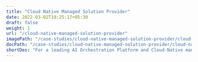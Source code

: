 ```yaml
---
title: "Cloud Native Managed Solution Provider"
date: 2022-03-02T19:25:17+05:30
draft: false
weight: 1
url: "/cloud-native-managed-solution-provider"
imagePath: "/case-studies/cloud-native-managed-solution-provider/cloud-native-managed-solution-provider.png"
docPath: "/case-studies/cloud-native-managed-solution-provider/cloud-native-managed-solution-provider.pdf"
shortDes: "For a leading AI Orchestration Platform and Cloud-Native managed messaging solution provider."
---
```

